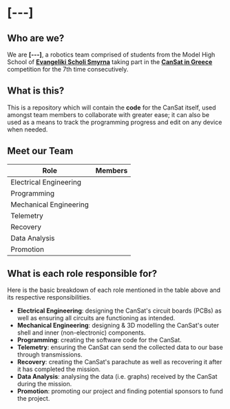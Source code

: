 # [---]

## Who are we?
We are **[---]**, a robotics team comprised of students from the Model High School of **[Evangeliki Scholi Smyrna](http://lyk-evsch-n-smyrn.att.sch.gr/wordpress/)** taking part in the **[CanSat in Greece](https://cansat.gr)** competition for the 7th time consecutively.

## What is this?
This is a repository which will contain the **code** for the CanSat itself, used amongst team members to collaborate with greater ease; it can also be used as a means to track the programming progress and edit on any device when needed.

## Meet our Team
|             Role             |         Members         |
| ---------------------------- | ----------------------- |
|    Electrical Engineering    |                         |
|          Programming         |                         |
|    Mechanical Engineering    |                         |
|           Telemetry          |                         |
|           Recovery           |                         |
|         Data Analysis        |                         |
|           Promotion          |                         |

## What is each role responsible for?
Here is the basic breakdown of each role mentioned in the table above and its respective responsibilities.

- **Electrical Engineering**: designing the CanSat's circuit boards (PCBs) as well as ensuring all circuits are functioning as intended.
- **Mechanical Engineering**: designing & 3D modelling the CanSat's outer shell and inner (non-electronic) components.
- **Programming**: creating the software code for the CanSat.
- **Telemetry**: ensuring the CanSat can send the collected data to our base through transmissions.
- **Recovery**: creating the CanSat's parachute as well as recovering it after it has completed the mission.
- **Data Analysis**: analysing the data (i.e. graphs) received by the CanSat during the mission.
- **Promotion**: promoting our project and finding potential sponsors to fund the project.
